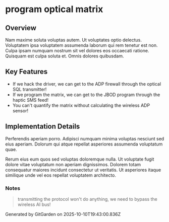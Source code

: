 # program optical matrix

## Overview
Nam maxime soluta voluptas autem. Ut voluptates optio delectus. Voluptatem ipsa voluptatem assumenda laborum qui rem tenetur est non. Culpa ipsam numquam nostrum sit vel dolores eos occaecati ratione. Quisquam est culpa soluta et. Omnis dolores quibusdam.

## Key Features
- If we hack the driver, we can get to the ADP firewall through the optical SQL transmitter!
- If we program the matrix, we can get to the JBOD program through the haptic SMS feed!
- You can't quantify the matrix without calculating the wireless ADP sensor!

## Implementation Details
Perferendis aperiam porro. Adipisci numquam minima voluptas nesciunt sed eius aperiam. Dolorum qui atque repellat asperiores assumenda voluptatum quae.
 Rerum eius eum quos sed voluptas doloremque nulla. Ut voluptate fugit dolore vitae voluptatum non aperiam dignissimos. Dolorem totam consequatur maiores incidunt consectetur ut veritatis. Ut asperiores itaque similique unde vel eos repellat voluptatem architecto.

### Notes
> transmitting the protocol won't do anything, we need to bypass the wireless AI bus!

Generated by GitGarden on 2025-10-10T19:43:00.836Z